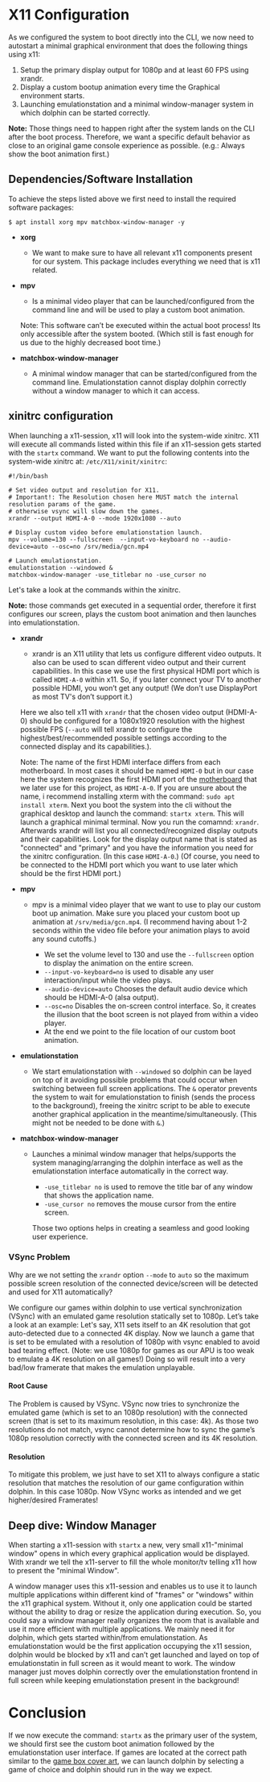 # X11 Configuration
As we configured the system to boot directly into the CLI, we now need to autostart a minimal graphical environment that does the following things using x11:
1. Setup the primary display output for 1080p and at least 60 FPS using xrandr.
2. Display a custom bootup animation every time the Graphical environment starts.
3. Launching emulationstation and a minimal window-manager system in which dolphin can be started correctly.

**Note:** Those things need to happen right after the system lands on the CLI after the boot process. Therefore, we want a specific default behavior as close to an original game console experience as possible. (e.g.: Always show the boot animation first.)

## Dependencies/Software Installation
To achieve the steps listed above we first need to install the required software packages:
```
$ apt install xorg mpv matchbox-window-manager -y
```
- **xorg**
    - We want to make sure to have all relevant x11 components present for our system. This package includes everything we need that is x11 related.
- **mpv**
    - Is a minimal video player that can be launched/configured from the command line and will be used to play a custom boot animation. 
    
    Note: This software can’t be executed within the actual boot process! Its only accessible after the system booted. (Which still is fast enough for us due to the highly decreased boot time.)
- **matchbox-window-manager**
    - A minimal window manager that can be started/configured from the command line. Emulationstation cannot display dolphin correctly without a window manager to which it can access.

## xinitrc configuration
When launching a x11-session, x11 will look into the system-wide xinitrc. X11 will execute all commands listed within this file if an x11-session gets started with the `startx` command. We want to put the following contents into the system-wide xinitrc at: `/etc/X11/xinit/xinitrc`:
```
#!/bin/bash

# Set video output and resolution for X11.
# Important!: The Resolution chosen here MUST match the internal resolution params of the game. 
# otherwise vsync will slow down the games.
xrandr --output HDMI-A-0 --mode 1920x1080 --auto

# Display custom video before emulationstation launch.
mpv --volume=130 --fullscreen  --input-vo-keyboard no --audio-device=auto --osc=no /srv/media/gcn.mp4

# Launch emulationstation.
emulationstation --windowed &
matchbox-window-manager -use_titlebar no -use_cursor no
```
Let's take a look at the commands within the xinitrc. 

**Note:** those commands get executed in a sequential order, therefore it first configures our screen, plays the custom boot animation and then launches into emulationstation.

- **xrandr**
    - xrandr is an X11 utility that lets us configure different video outputs. It also can be used to scan different video output and their current capabilities. In this case we use the first physical HDMI port which is called `HDMI-A-0` within x11. So, if you later connect your TV to another possible HDMI, you won’t get any output! (We don't use DisplayPort as most TV's don’t support it.) 

    Here we also tell x11 with `xrandr` that the chosen video output (HDMI-A-0) should be configured for a 1080x1920 resolution with the highest possible FPS (`--auto` will tell xrandr to configure the highest/best/recommended possible settings according to the connected display and its capabilities.).

    Note: The name of the first HDMI interface differs from each motherboard. In most cases it should be named `HDMI-0` but in our case here the system recognizes the first HDMI port of the [motherboard](../../2%20-%20Hardware/2.1%20-%20Requirements%20and%20Teardown/2.1.1%20-%20Hardware%20Requirements.md) that we later use for this project, as `HDMI-A-0`. If you are unsure about the name, i recommend installing xterm with the command: `sudo apt install xterm`. Next you boot the system into the cli without the graphical desktop and launch the command: `startx xterm`. This will launch a graphical minimal terminal. Now you run the comamnd: `xrandr`. Afterwards xrandr will list you all connected/recognized display outputs and their capabilities. Look for the display output name that is stated as "connected" and "primary" and you have the information you need for the xinitrc configuration. (In this case `HDMI-A-0`.) (Of course, you need to be connected to the HDMI port which you want to use later which should be the first HDMI port.)


- **mpv**
    - mpv is a minimal video player that we want to use to play our custom boot up animation. Make sure you placed your custom boot up animation at `/srv/media/gcn.mp4`. (I recommend having about 1-2 seconds within the video file before your animation plays to avoid any sound cutoffs.)

        - We set the volume level to 130 and use the `--fullscreen` option to display the animation on the entire screen.
        - `--input-vo-keyboard=no` is used to disable any user interaction/input while the video plays. 
        - `--audio-device=auto`
        Chooses the default audio device which should be HDMI-A-0 (alsa output).
        - `--osc=no` Disables the on-screen control interface. So, it creates the illusion that the boot screen is not played from within a video player.
        - At the end we point to the file location of our custom boot animation.


- **emulationstation**
    - We start emulationstation with `--windowed` so dolphin can be layed on top of it avoiding possible problems that could occur when switching between full screen applications. The `&` operator prevents the system to wait for emulationstation to finish (sends the process to the background), freeing the xinitrc script to be able to execute another graphical application in the meantime/simultaneously. (This might not be needed to be done with `&`.)
- **matchbox-window-manager**
    - Launches a minimal window manager that helps/supports the system managing/arranging the dolphin interface as well as the emulationstation interface automatically in the correct way.
        - `-use_titlebar no` is used to remove the title bar of any window that shows the application name.
        - `-use_cursor no` removes the mouse cursor from the entire screen.
        
        Those two options helps in creating a seamless and good looking user experience.  

### VSync Problem
Why are we not setting the `xrandr` option `--mode` to `auto` so the maximum possible screen resolution of the connected device/screen will be detected and used for X11 automatically?

We configure our games within dolphin to use vertical synchronization (VSync) with an emulated game resolution statically set to 1080p. Let’s take a look at an example:
Let's say, X11 sets itself to an 4K resolution that got auto-detected due to a connected 4K display. Now we launch a game that is set to be emulated with a resolution of 1080p with vsync enabled to avoid bad tearing effect. (Note: we use 1080p for games as our APU is too weak to emulate a 4K resolution on all games!)
Doing so will result into a very bad/low framerate that makes the emulation unplayable.

#### **Root Cause**
The Problem is caused by VSync. VSync now tries to synchronize the emulated game (which is set to an 1080p resolution) with the connected screen (that is set to its maximum resolution, in this case: 4k). As those two resolutions do not match, vsync cannot determine how to sync the game’s 1080p resolution correctly with the connected screen and its 4K resolution.

#### **Resolution**
To mitigate this problem, we just have to set X11 to always configure a static resolution that matches the resolution of our game configuration within dolphin. In this case 1080p. Now VSync works as intended and we get higher/desired Framerates!

## Deep dive: Window Manager

When starting a x11-session with `startx` a new, very small x11-"minimal window" opens in which every graphical application would be displayed. With xrandr we tell the x11-server to fill the whole monitor/tv telling x11 how to present the "minimal Window".

A window manager uses this x11-session and enables us to use it to launch multiple applications within different kind of "frames" or "windows" within the x11 graphical system. Without it, only one application could be started without the ability to drag or resize the application during execution. So, you could say a window manager really organizes the room that is available and use it more efficient with multiple applications. We mainly need it for dolphin, which gets started within/from emulationstation. As emulationstation would be the first application occupying the x11 session, dolphin would be blocked by x11 and can’t get launched and layed on top of emulationstatin in full screen as it would meant to work. The window manager just moves dolphin correctly over the emulationstation frontend in full screen while keeping emulationstation present in the background!

# Conclusion
If we now execute the command: `startx` as the primary user of the system, we should first see the custom boot animation followed by the emulationstation user interface. If games are located at the correct path similar to the [game box cover art](../1.2%20-%20Software%20Installation%20and%20Configuration/1.2.5%20-%20Game%20Box%20Cover%20Arts.md), we can launch dolphin by selecting a game of choice and dolphin should run in the way we expect.